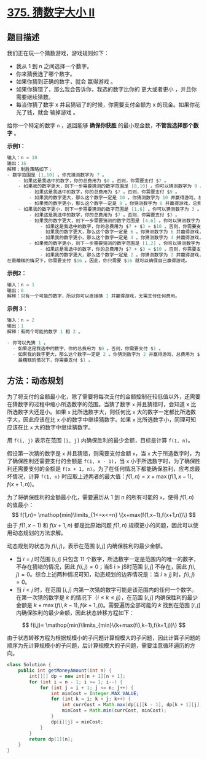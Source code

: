 # [375. 猜数字大小 II](https://leetcode-cn.com/problems/guess-number-higher-or-lower-ii/)

## 题目描述

我们正在玩一个猜数游戏，游戏规则如下：

- 我从 1 到 n 之间选择一个数字。
- 你来猜我选了哪个数字。
- 如果你猜到正确的数字，就会 赢得游戏 。
- 如果你猜错了，那么我会告诉你，我选的数字比你的 更大或者更小 ，并且你需要继续猜数。
- 每当你猜了数字 x 并且猜错了的时候，你需要支付金额为 x 的现金。如果你花光了钱，就会 输掉游戏 。

给你一个特定的数字 `n` ，返回能够 **确保你获胜** 的最小现金数，**不管我选择那个数字** 。

**示例1：**

```java
输入：n = 10
输出：16
解释：制胜策略如下：
- 数字范围是 [1,10] 。你先猜测数字为 7 。
    - 如果这是我选中的数字，你的总费用为 $0 。否则，你需要支付 $7 。
    - 如果我的数字更大，则下一步需要猜测的数字范围是 [8,10] 。你可以猜测数字为 9 。
        - 如果这是我选中的数字，你的总费用为 $7 。否则，你需要支付 $9 。
        - 如果我的数字更大，那么这个数字一定是 10 。你猜测数字为 10 并赢得游戏，总费用为 $7 + $9 = $16 。
        - 如果我的数字更小，那么这个数字一定是 8 。你猜测数字为 8 并赢得游戏，总费用为 $7 + $9 = $16 。
    - 如果我的数字更小，则下一步需要猜测的数字范围是 [1,6] 。你可以猜测数字为 3 。
        - 如果这是我选中的数字，你的总费用为 $7 。否则，你需要支付 $3 。
        - 如果我的数字更大，则下一步需要猜测的数字范围是 [4,6] 。你可以猜测数字为 5 。
            - 如果这是我选中的数字，你的总费用为 $7 + $3 = $10 。否则，你需要支付 $5 。
            - 如果我的数字更大，那么这个数字一定是 6 。你猜测数字为 6 并赢得游戏，总费用为 $7 + $3 + $5 = $15 。
            - 如果我的数字更小，那么这个数字一定是 4 。你猜测数字为 4 并赢得游戏，总费用为 $7 + $3 + $5 = $15 。
        - 如果我的数字更小，则下一步需要猜测的数字范围是 [1,2] 。你可以猜测数字为 1 。
            - 如果这是我选中的数字，你的总费用为 $7 + $3 = $10 。否则，你需要支付 $1 。
            - 如果我的数字更大，那么这个数字一定是 2 。你猜测数字为 2 并赢得游戏，总费用为 $7 + $3 + $1 = $11 。
在最糟糕的情况下，你需要支付 $16 。因此，你只需要 $16 就可以确保自己赢得游戏。
```

**示例2：**

```java
输入：n = 1
输出：0
解释：只有一个可能的数字，所以你可以直接猜 1 并赢得游戏，无需支付任何费用。
```

**示例 3：**

```java
输入：n = 2
输出：1
解释：有两个可能的数字 1 和 2 。

- 你可以先猜 1 。
  - 如果这是我选中的数字，你的总费用为 $0 。否则，你需要支付 $1 。
  - 如果我的数字更大，那么这个数字一定是 2 。你猜测数字为 2 并赢得游戏，总费用为 $1 。
    最糟糕的情况下，你需要支付 $1 。
```



## 方法：动态规划

​		为了将支付的金额最小化，除了需要将每次支付的金额控制在较低值以外，还需要在猜数字的过程中缩小所选数字的范围。当猜了数字 `x` 并且猜错时，会知道 x 比所选数字大还是小。如果 `x` 比所选数字大，则任何比 `x` 大的数字一定都比所选数字大，因此应该在比 `x` 小的数字中继续猜数字。如果 `x` 比所选数字小，同理可知应该在比 `x` 大的数字中继续猜数字。

用 `f(i, j)` 表示在范围 `[i, j]` 内确保胜利的最少金额，目标是计算 `f(1, n)`。

假设第一次猜的数字是 `x` 并且猜错，则需要支付金额 `x`，当 `x` 大于所选数字时，为了确保胜利还需要支付的金额是 `f(1, x - 1)`，当 `x` 小于所选数字时，为了确保胜利还需要支付的金额是 `f(x + 1, n)`。为了在任何情况下都能确保胜利，应考虑最坏情况，计算 `f(1, n)` 时应取上述两者的最大值：$f(1, n) = x + \max(f(1, x - 1), f(x + 1, n))$。

为了将确保胜利的金额最小化，需要遍历从 $1$ 到 $n$ 的所有可能的 `x`，使得 $f(1, n)$ 的值最小：
$$
f(1,n)= \mathop{min}\limits_{1<=x<=n} \{x+max(f(1,x−1),f(x+1,n))\}
$$
由于 $f(1, x - 1)$ 和 $f(x + 1, n)$ 都是比原始问题 $f(1, n)$ 规模更小的问题，因此可以使用动态规划的方法求解。

动态规划的状态为 $f(i, j)$，表示在范围 $[i, j]$ 内确保胜利的最少金额。

- 当 $i = j$ 时范围 $[i, j]$ 只包含 11 个数字，所选数字一定是范围内的唯一的数字，不存在猜错的情况，因此 $f(i, j) = 0$；当$ i > j$时范围 $[i, j]$ 不存在，因此 $f(i, j) = 0$。综合上述两种情况可知，动态规划的边界情况是：当 $i \ge j$j 时，$f(i, j) = 0$。
- 当 $i < j$ 时，在范围 $[i, j]$ 内第一次猜的数字可能是该范围内的任何一个数字。在第一次猜的数字是 $k$ 的情况下（$i \le k \le j$j），在范围 $[i, j]$ 内确保胜利的最少金额是 $k + \max(f(i, k - 1), f(k + 1, j))$。需要遍历全部可能的 $k$ 找到在范围 $[i, j]$ 内确保胜利的最少金额，因此状态转移方程如下：

$$
f(i,j)= \mathop{min}\limits_{min}\{k+max(f(i,k−1),f(k+1,j))\}
$$

由于状态转移方程为根据规模小的子问题计算规模大的子问题，因此计算子问题的顺序为先计算规模小的子问题，后计算规模大的子问题，需要注意循环遍历的方向。

```java
class Solution {
    public int getMoneyAmount(int n) {
        int[][] dp = new int[n + 1][n + 1];
        for (int i = n - 1; i >= 1; i--) {
            for (int j = i + 1; j <= n; j++) {
                int minCost = Integer.MAX_VALUE;
                for (int k = i; k < j; k++) {
                    int currCost = Math.max(dp[i][k - 1], dp[k + 1][j]) + k;
                    minCost = Math.min(currCost, minCost);
                }
                dp[i][j] = minCost;
            }
        }
        return dp[1][n];
    }
}
```





